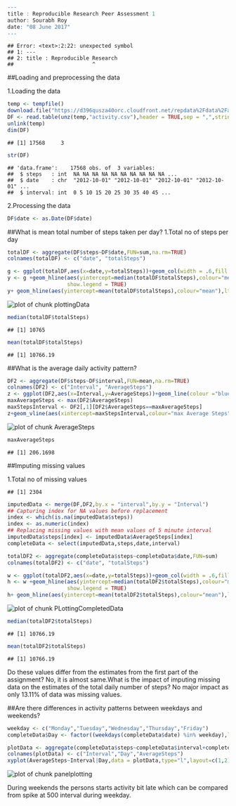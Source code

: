 

```r
---
title : Reproducible Research Peer Assessment 1
author: Sourabh Roy
date: "08 June 2017"
---
```

```
## Error: <text>:2:22: unexpected symbol
## 1: ---
## 2: title : Reproducible Research
##                         ^
```

##Loading and preprocessing the data

1.Loading the data

```r
temp <- tempfile()
download.file("https://d396qusza40orc.cloudfront.net/repdata%2Fdata%2Factivity.zip",temp,quiet = TRUE)
DF <- read.table(unz(temp,"activity.csv"),header = TRUE,sep = ",",stringsAsFactors = FALSE)
unlink(temp)
dim(DF)
```

```
## [1] 17568     3
```

```r
str(DF)
```

```
## 'data.frame':	17568 obs. of  3 variables:
##  $ steps   : int  NA NA NA NA NA NA NA NA NA NA ...
##  $ date    : chr  "2012-10-01" "2012-10-01" "2012-10-01" "2012-10-01" ...
##  $ interval: int  0 5 10 15 20 25 30 35 40 45 ...
```
2.Processing the data

```r
DF$date <- as.Date(DF$date)
```
##What is mean total number of steps taken per day?
1.Total no of steps per day

```r
totalDF <- aggregate(DF$steps~DF$date,FUN=sum,na.rm=TRUE)
colnames(totalDF) <- c("date", "totalSteps")
```


```r
g <- ggplot(totalDF,aes(x=date,y=totalSteps))+geom_col(width = .6,fill = "blue")
y <- g +geom_hline(aes(yintercept=median(totalDF$totalSteps),colour="median"),lty=3,lwd=1,
                   show.legend = TRUE)
y+ geom_hline(aes(yintercept=mean(totalDF$totalSteps),colour="mean"),lty=2,lwd=1)+xlab("Date")+ylab("Total Steps")
```

![plot of chunk plottingData](figure/plottingData-1.png)

```r
median(totalDF$totalSteps)
```

```
## [1] 10765
```

```r
mean(totalDF$totalSteps)
```

```
## [1] 10766.19
```

##What is the average daily activity pattern?

```r
DF2 <- aggregate(DF$steps~DF$interval,FUN=mean,na.rm=TRUE)
colnames(DF2) <- c("Interval", "AverageSteps")
z <- ggplot(DF2,aes(x=Interval,y=AverageSteps))+geom_line(colour ="blue")
maxAverageSteps <- max(DF2$AverageSteps)
maxStepsInterval <- DF2[,1][DF2$AverageSteps==maxAverageSteps]
z+geom_vline(aes(xintercept=maxStepsInterval,colour="max Average Steps"),lty=2,lwd=1)
```

![plot of chunk AverageSteps](figure/AverageSteps-1.png)

```r
maxAverageSteps
```

```
## [1] 206.1698
```

##Imputing missing values

1.Total no of missing values  


```
## [1] 2304
```

```r
imputedData <- merge(DF,DF2,by.x = "interval",by.y = "Interval")
## Capturing index for NA values before replacement
index <- which(is.na(imputedData$steps))
index <- as.numeric(index)
## Replacing missing values with mean values of 5 minute interval
imputedData$steps[index] <- imputedData$AverageSteps[index]
completeData <- select(imputedData,steps,date,interval)
```

```r
totalDF2 <- aggregate(completeData$steps~completeData$date,FUN=sum)
colnames(totalDF2) <- c("date", "totalSteps")
```


```r
w <- ggplot(totalDF2,aes(x=date,y=totalSteps))+geom_col(width = .6,fill = "blue")
h <- w +geom_hline(aes(yintercept=median(totalDF2$totalSteps),colour="median"),lty=3,lwd=1,
                   show.legend = TRUE)
h+ geom_hline(aes(yintercept=mean(totalDF2$totalSteps),colour="mean"),lty=2,lwd=1)+xlab("Date")+ylab("Total Steps")
```

![plot of chunk PLottingCompletedData](figure/PLottingCompletedData-1.png)

```r
median(totalDF2$totalSteps)
```

```
## [1] 10766.19
```

```r
mean(totalDF2$totalSteps)
```

```
## [1] 10766.19
```
Do these values differ from the estimates from the first part of the assignment? No, it is almost same.What is the impact of imputing missing data on the estimates of the total daily number of steps? No major impact as only 13.11% of data was missing values.    

##Are there differences in activity patterns between weekdays and weekends?


```r
weekday <- c("Monday","Tuesday","Wednesday","Thursday","Friday")
completeData$Day <- factor((weekdays(completeData$date) %in% weekday),levels = c(TRUE,FALSE),labels = c("weekday","weekend"))
```


```r
plotData <- aggregate(completeData$steps~completeData$interval+completeData$Day,FUN=mean)
colnames(plotData) <- c("Interval","Day","AverageSteps")
xyplot(AverageSteps~Interval|Day,data = plotData,type="l",layout=c(1,2),lwd=2)
```

![plot of chunk panelplotting](figure/panelplotting-1.png)

During weekends the persons starts activity bit late which can be compared from spike at 500 interval during weekday.
```


